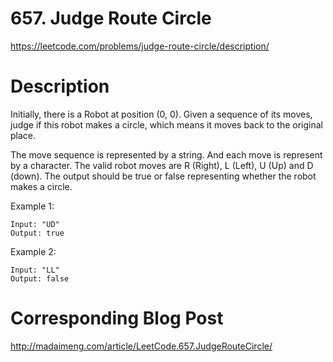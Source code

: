 # 657. Judge Route Circle
https://leetcode.com/problems/judge-route-circle/description/

# Description
Initially, there is a Robot at position (0, 0). Given a sequence of its moves, judge if this robot makes a circle, which means it moves back to the original place.

The move sequence is represented by a string. And each move is represent by a character. The valid robot moves are R (Right), L (Left), U (Up) and D (down). The output should be true or false representing whether the robot makes a circle.

Example 1:
```
Input: "UD"
Output: true
```
Example 2:
```
Input: "LL"
Output: false
```

# Corresponding Blog Post
http://madaimeng.com/article/LeetCode.657.JudgeRouteCircle/

